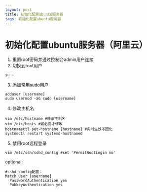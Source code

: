 ```yaml
---
layout: post
title: 初始化配置ubuntu服务器
tags: 初始化配置ubuntu服务器
---
```




# 初始化配置ubuntu服务器（阿里云）

1. 重置root密码并通过控制台admin用户连接
2. 切换到root用户
```
su -
```
3. 添加常用sudo用户
```
adduser [username]
sudo usermod -aG sudo [username]
```
4. 修改主机名
```
vim /etc/hostname #修改主机名
vim /etc/hosts #如必要才修改
hostnamectl set-hostname [hostname] #实时生效不固化
systemctl restart systemd-hostnamed
```
5. 禁用root远程登录
```
vim /etc/ssh/sshd_config #set 'PermitRootLogin no'
```
optional:
```
#sshd_config配置：
Match User [username]
  PasswordAuthentication yes
  PubkeyAuthentication yes

```


